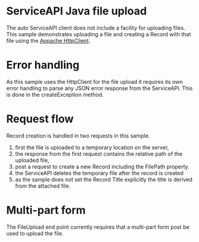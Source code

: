 # ServiceAPI Java file upload
The auto ServiceAPI client does not include a facility for uploading files.  This sample demonstrates uploading a file and creating a Record with that file using the [Appache HttpClient](https://hc.apache.org/httpcomponents-client-ga/).


# Error handling
As this sample uses the HttpClient for the file upload it requires its own error handling to parse any JSON error response from the ServiceAPI.  This is done in the createException method.

# Request flow
Record creation is handled in two requests in this sample.  
 1. first the file is uploaded to a temporary location on the server,
 2. the response from the first request contains the relative path of the uploaded file,
 3. post a request to create a new Record including the FilePath property.
 4. the ServiceAPI deletes the temporary file after the record is created
 5. as the sample does not set the Record Title explicitly the title is derived from the attached file.

# Multi-part form
The FileUpload end point currently requires that a multi-part form post be used to upload the file.